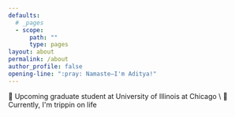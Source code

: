 ```yaml
---
defaults:
  # _pages
  - scope:
      path: ""
      type: pages
layout: about
permalink: /about
author_profile: false
opening-line: ":pray: Namaste—I'm Aditya!"
---
```


<!-- <div class="opening-line-container" style="margin-top: 2em">
    <span class="opening-line" style="font-weight:600; font-size:45px;"> 
    Namaste—I'm Aditya!</span>
</div> -->


:poop: Upcoming graduate student at University of Illinois at Chicago \\
:metal:  Currently, I'm trippin on life